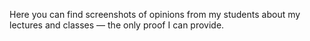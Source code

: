 Here you can find screenshots of opinions from my students about my lectures and classes — the only proof I can provide.
